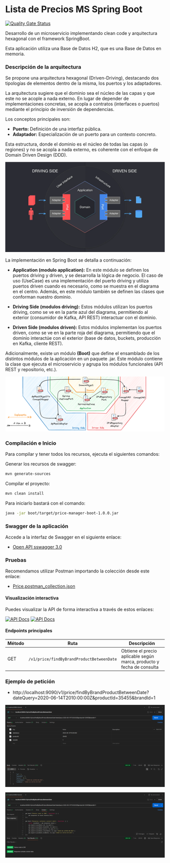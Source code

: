 # Lista de Precios MS Spring Boot

[![Quality Gate Status](https://sonarcloud.io/api/project_badges/measure?project=NAO0325_price-manager&metric=alert_status)](https://sonarcloud.io/summary/overall?id=NAO0325_price-manager&branch=main)

Desarrollo de un microservicio implementando clean code y arquitectura hexagonal con el framework SpringBoot.

Esta aplicación utiliza una Base de Datos H2, que es una Base de Datos en memoria.

### Descripción de la arquitectura

Se propone una arquitectura hexagonal (Driven-Driving), destacando dos tipologías de elementos dentro de la misma, los puertos y los adaptadores.

La arquitectura sugiere que el dominio sea el núcleo de las capas y que este no se acople a nada externo. En lugar de depender de implementaciones concretas, se acopla a contratos (interfaces o puertos) mediante el principio de inversión de dependencias.

Los conceptos principales son:

* **Puerto:** Definición de una interfaz pública.
* **Adaptador:** Especialización de un puerto para un contexto concreto.

Esta estructura, donde el dominio es el núcleo de todas las capas (o regiones) y no se acopla a nada externo, es coherente con el enfoque de Domain Driven Design (DDD).

![alt text](images/hexagonal-driving-driven.png)

La implementación en Spring Boot se detalla a continuación:

* **Application (modulo application):** En este módulo se definen los puertos driving y driven, y se desarrolla la lógica de negocio. El caso de uso (UseCase) es una implementación del puerto driving y utiliza puertos driven cuando es necesario, como se muestra en el diagrama en el centro. Además, en este módulo también se definen las clases que conforman nuestro dominio.


* **Driving Side (modulos driving):** Estos módulos utilizan los puertos driving, como se ve en la parte azul del diagrama, permitiendo al exterior (consumidor de Kafka, API REST) interactuar con el dominio.


* **Driven Side (modulos driven):** Estos módulos implementan los puertos driven, como se ve en la parte roja del diagrama, permitiendo que el dominio interactúe con el exterior (base de datos, buckets, producción en Kafka, cliente REST).

Adicionalmente, existe un módulo **(Boot)** que define el ensamblado de los distintos módulos de la aplicación en un paquete .jar. Este módulo contiene la clase que ejecuta el microservicio y agrupa los módulos funcionales (API REST y repositorio, etc.).

![alt text](images/hexagonal-driving-driven2.png)

### Compilación e Inicio
Para compilar y tener todos los recursos, ejecuta el siguientes comandos:

Generar los recursos de swagger:

```bash
mvn generate-sources
```

Compilar el proyecto:

```bash
mvn clean install
```

Para iniciarlo bastará con el comando:

```bash
java -jar boot/target/price-manager-boot-1.0.0.jar
```

### Swagger de la aplicación

Accede a la interfaz de Swagger en el siguiente enlace:

* [Open API sswagger 3.0](https://github.com/NAO0325/price-manager/blob/main/driving/api-rest/contracts/openapi.yaml)

### Pruebas

Recomendamos utilizar Postman importando la colección desde este enlace:

* [Price.postman_collection.json](https://github.com/NAO0325/price-manager/blob/main/driving/api-rest/postman/Price.postman_collection.json)

#### Visualización interactiva

Puedes visualizar la API de forma interactiva a través de estos enlaces:

[![API Docs](https://img.shields.io/badge/API%20Docs-Swagger-green)](https://editor.swagger.io/?url=https://raw.githubusercontent.com/NAO0325/price-manager/main/driving/api-rest/contracts/openapi.yaml)
[![API Docs](https://img.shields.io/badge/API%20Docs-Redoc-orange)](https://redocly.github.io/redoc/?url=https://raw.githubusercontent.com/NAO0325/price-manager/main/driving/api-rest/contracts/openapi.yaml)

#### Endpoints principales

| Método | Ruta | Descripción |
|--------|------|-------------|
| GET | `/v1/price/findByBrandProductBetweenDate` | Obtiene el precio aplicable según marca, producto y fecha de consulta |

### Ejemplo de petición

* http://localhost:9090/v1/price/findByBrandProductBetweenDate?dateQuery=2020-06-14T2010:00:00Z&productId=35455&brandId=1

![alt text](images/postman_v1.png)

![alt text](images/postman_v1_tests.png)